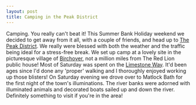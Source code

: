 ```yaml
---
layout: post
title: Camping in the Peak District
---
```




Camping. You really can't beat it! This Summer Bank Holiday weekend we decided
to get away from it all, with a couple of friends, and head up to <a
href="https://www.peakdistrict-nationalpark.com/">The Peak District</a>. We
really were blessed with both the weather and the traffic being ideal for a
stress-free break. We set up camp at a lovely site in the picturesque village of
<a href="https://www.birchovervillage.co.uk/">Birchover</a>, not a million miles
from The Red Lion public house! Most of Saturday was spent on the <a
href="https://www.peakdistrict.org/Pages/Pfoot.htm">Limestone Way</a>. It'd been
ages since I'd done any 'proper' walking and I thoroughly enjoyed working up
those blisters! On Saturday evening we drove over to Matlock Bath for the first
night of the town's illuminations. The river banks were adorned with illuminated
animals and decorated boats sailed up and down the river. Definitely something
to visit if you're in the area!

